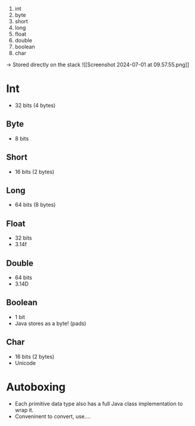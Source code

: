 1. int
2. byte
3. short
4. long
5. float
6. double
7. boolean
8. char

-> Stored directly on the stack
![[Screenshot 2024-07-01 at 09.57.55.png]]

# Int
- 32 bits (4 bytes)
## Byte
- 8 bits
## Short
- 16 bits (2 bytes)
## Long
- 64 bits (8 bytes)
## Float
- 32 bits
- 3.14f
## Double
- 64 bits
- 3.14D
## Boolean
- 1 bit
- Java stores as a byte! (pads)
## Char
- 16 bits (2 bytes)
- Unicode

# Autoboxing
- Each primitive data type also has a full Java class implementation to wrap it.
- Conveninent to convert, use....




